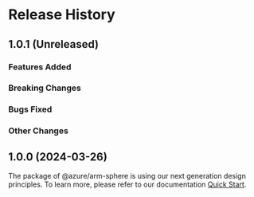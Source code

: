 # Release History

## 1.0.1 (Unreleased)

### Features Added

### Breaking Changes

### Bugs Fixed

### Other Changes

## 1.0.0 (2024-03-26)

The package of @azure/arm-sphere is using our next generation design principles. To learn more, please refer to our documentation [Quick Start](https://aka.ms/azsdk/js/mgmt/quickstart ).
